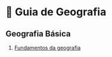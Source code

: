# 📝 Guia de Geografia

## Geografia Básica

1. [Fundamentos da geografia](./basica/1-fundamentos-da-geografia.md)
